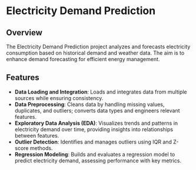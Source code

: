 # Electricity Demand Prediction

## Overview
The Electricity Demand Prediction project analyzes and forecasts electricity consumption based on historical demand and weather data. The aim is to enhance demand forecasting for efficient energy management.

## Features
- **Data Loading and Integration**: Loads and integrates data from multiple sources while ensuring consistency.
- **Data Preprocessing**: Cleans data by handling missing values, duplicates, and outliers; converts data types and engineers relevant features.
- **Exploratory Data Analysis (EDA)**: Visualizes trends and patterns in electricity demand over time, providing insights into relationships between features.
- **Outlier Detection**: Identifies and manages outliers using IQR and Z-score methods.
- **Regression Modeling**: Builds and evaluates a regression model to predict electricity demand, assessing performance with key metrics.


